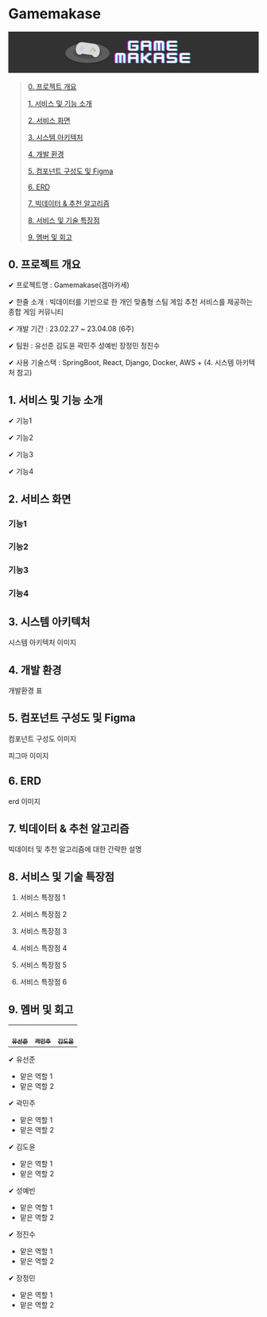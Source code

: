 # Gamemakase 

![타이틀 이미지](assets/README.md/2023-04-03-10-13-47.png)


> [0. 프로젝트 개요](#0-프로젝트-개요)
> 
> [1. 서비스 및 기능 소개](#1-서비스-및-기능-소개)
> 
> [2. 서비스 화면](#2-서비스-화면)
>   
> [3. 시스템 아키텍처](#3-시스템-아키텍처)
> 
> [4. 개발 환경](#4-개발-환경)
> 
> [5. 컴포넌트 구성도 및 Figma](#5-컴포넌트-구성도-및-figma)
> 
> [6. ERD](#6-erd)
>
> [7. 빅데이터 & 추천 알고리즘](#7-빅데이터--추천-알고리즘)
> 
> [8. 서비스 및 기술 특장점](#8-서비스-및-기술-특장점)
> 
> [9. 멤버 및 회고](#9-멤버-및-회고)

## 0. 프로젝트 개요

✔ 프로젝트명 : Gamemakase(겜마카세)

✔ 한줄 소개 : 빅데이터를 기반으로 한 개인 맞춤형 스팀 게임 추천 서비스를 제공하는 종합 게임 커뮤니티

✔ 개발 기간 : 23.02.27 ~ 23.04.08 (6주)

✔ 팀원 : 유선준 김도윤 곽민주 성예빈 장정민 정진수

✔ 사용 기술스택 : SpringBoot, React, Django, Docker, AWS + (4. 시스템 아키텍처 참고)

## 1. 서비스 및 기능 소개

✔ 기능1

✔ 기능2

✔ 기능3

✔ 기능4



## 2. 서비스 화면


### 기능1

### 기능2

### 기능3

### 기능4



## 3. 시스템 아키텍처

시스템 아키텍처 이미지


## 4. 개발 환경

개발환경 표


## 5. 컴포넌트 구성도 및 Figma

컴포넌트 구성도 이미지

피그마 이미지


## 6. ERD

erd 이미지

## 7. 빅데이터 & 추천 알고리즘

빅데이터 및 추천 알고리즘에 대한 간략한 설명


## 8. 서비스 및 기술 특장점

1. 서비스 특장점 1
   
2. 서비스 특장점 2

3. 서비스 특장점 3

4. 서비스 특장점 4

5. 서비스 특장점 5

6. 서비스 특장점 6

## 9. 멤버 및 회고

<table>
  <tr> 
    <td align="center"><a href="https://github.com/Bluuubery"><img src="https://avatars.githubusercontent.com/u/109324637?v=4?s=100" width="100px;" alt=""/><br /><sub><b>유선준</b></sub></a><br /></td>
    <td align="center"><a href="https://github.com/skyju"><img src="https://avatars.githubusercontent.com/u/77267141?v=4?s=100" width="100px;" alt=""/><br /><sub><b>곽민주</b></sub></a><br /></td>      
    <td align="center"><a href="https://github.com/DooDoo3804"><img src="https://avatars.githubusercontent.com/u/109324603?v=4?s=100" width="100px;" alt=""/><br /><sub><b>김도윤</b></sub></a><br /></td>     

  </tr>
</table>


✔ 유선준
- 맡은 역할 1
- 맡은 역할 2

✔ 곽민주
- 맡은 역할 1
- 맡은 역할 2

✔ 김도윤
- 맡은 역할 1
- 맡은 역할 2

✔ 성예빈
- 맡은 역할 1
- 맡은 역할 2

✔ 정진수
- 맡은 역할 1
- 맡은 역할 2

✔ 장정민
- 맡은 역할 1
- 맡은 역할 2





     
